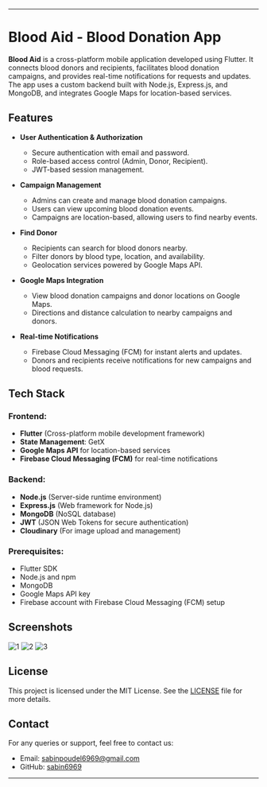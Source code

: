 

---

# Blood Aid - Blood Donation App

**Blood Aid** is a cross-platform mobile application developed using Flutter. It connects blood donors and recipients, facilitates blood donation campaigns, and provides real-time notifications for requests and updates. The app uses a custom backend built with Node.js, Express.js, and MongoDB, and integrates Google Maps for location-based services.

## Features

- **User Authentication & Authorization**
  - Secure authentication with email and password.
  - Role-based access control (Admin, Donor, Recipient).
  - JWT-based session management.

- **Campaign Management**
  - Admins can create and manage blood donation campaigns.
  - Users can view upcoming blood donation events.
  - Campaigns are location-based, allowing users to find nearby events.

- **Find Donor**
  - Recipients can search for blood donors nearby.
  - Filter donors by blood type, location, and availability.
  - Geolocation services powered by Google Maps API.

- **Google Maps Integration**
  - View blood donation campaigns and donor locations on Google Maps.
  - Directions and distance calculation to nearby campaigns and donors.

- **Real-time Notifications**
  - Firebase Cloud Messaging (FCM) for instant alerts and updates.
  - Donors and recipients receive notifications for new campaigns and blood requests.

## Tech Stack

### Frontend:
- **Flutter** (Cross-platform mobile development framework)
- **State Management**: GetX
- **Google Maps API** for location-based services
- **Firebase Cloud Messaging (FCM)** for real-time notifications

### Backend:
- **Node.js** (Server-side runtime environment)
- **Express.js** (Web framework for Node.js)
- **MongoDB** (NoSQL database)
- **JWT** (JSON Web Tokens for secure authentication)
- **Cloudinary** (For image upload and management)


### Prerequisites:
- Flutter SDK
- Node.js and npm
- MongoDB
- Google Maps API key
- Firebase account with Firebase Cloud Messaging (FCM) setup

## Screenshots
![1](https://github.com/user-attachments/assets/c27e7445-5152-4989-967b-a92b6453bdf7)
![2](https://github.com/user-attachments/assets/14e88f14-19ad-4144-90eb-75eaaee3dd76)
![3](https://github.com/user-attachments/assets/9e6bb5a2-cc1a-424d-9bda-8459d181ce38)





## License

This project is licensed under the MIT License. See the [LICENSE](LICENSE) file for more details.

## Contact

For any queries or support, feel free to contact us:
- Email: sabinpoudel6969@gmail.com
- GitHub: [sabin6969](https://github.com/sabin6969)

---
